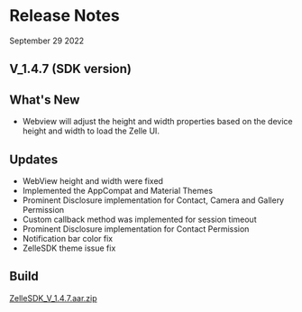 # Release Notes

September 29 2022

## V_1.4.7 (SDK version)

## What's New

- Webview will adjust the height and width properties based on the device height and width to load the Zelle UI.

## Updates

- WebView height and width were fixed
- Implemented the AppCompat and Material Themes
- Prominent Disclosure implementation for Contact, Camera and Gallery Permission
- Custom callback method was implemented for session timeout
- Prominent Disclosure implementation for Contact Permission
- Notification bar color fix
- ZelleSDK theme issue fix

## Build

[ZelleSDK_V_1.4.7.aar.zip](https://github.com/Fiserv/zelle-turnkey-solutions/files/11590456/ZelleSDK_V_1.4.7.aar.zip)
